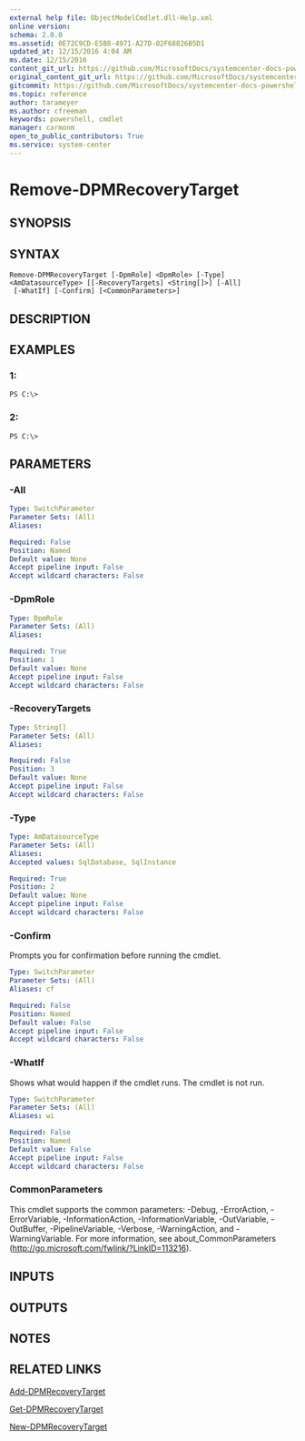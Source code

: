 ```yaml
---
external help file: ObjectModelCmdlet.dll-Help.xml
online version: 
schema: 2.0.0
ms.assetid: 0E72C9CD-E5B8-4971-A27D-02F68826B5D1
updated_at: 12/15/2016 4:04 AM
ms.date: 12/15/2016
content_git_url: https://github.com/MicrosoftDocs/systemcenter-docs-powershell/blob/master/systemcenter-cmdlets/SystemCenter2016/DataProtectionManager/vlatest/Remove-DPMRecoveryTarget.md
original_content_git_url: https://github.com/MicrosoftDocs/systemcenter-docs-powershell/blob/master/systemcenter-cmdlets/SystemCenter2016/DataProtectionManager/vlatest/Remove-DPMRecoveryTarget.md
gitcommit: https://github.com/MicrosoftDocs/systemcenter-docs-powershell/blob/7df4508c7b907a214e6a8eca76037b06065ef078/systemcenter-cmdlets/SystemCenter2016/DataProtectionManager/vlatest/Remove-DPMRecoveryTarget.md
ms.topic: reference
author: tarameyer
ms.author: cfreeman
keywords: powershell, cmdlet
manager: carmonm
open_to_public_contributors: True
ms.service: system-center
---
```


# Remove-DPMRecoveryTarget

## SYNOPSIS

## SYNTAX

```
Remove-DPMRecoveryTarget [-DpmRole] <DpmRole> [-Type] <AmDatasourceType> [[-RecoveryTargets] <String[]>] [-All]
 [-WhatIf] [-Confirm] [<CommonParameters>]
```

## DESCRIPTION

## EXAMPLES

### 1:
```
PS C:\>
```

### 2:
```
PS C:\>
```

## PARAMETERS

### -All


```yaml
Type: SwitchParameter
Parameter Sets: (All)
Aliases: 

Required: False
Position: Named
Default value: None
Accept pipeline input: False
Accept wildcard characters: False
```

### -DpmRole


```yaml
Type: DpmRole
Parameter Sets: (All)
Aliases: 

Required: True
Position: 1
Default value: None
Accept pipeline input: False
Accept wildcard characters: False
```

### -RecoveryTargets


```yaml
Type: String[]
Parameter Sets: (All)
Aliases: 

Required: False
Position: 3
Default value: None
Accept pipeline input: False
Accept wildcard characters: False
```

### -Type


```yaml
Type: AmDatasourceType
Parameter Sets: (All)
Aliases: 
Accepted values: SqlDatabase, SqlInstance

Required: True
Position: 2
Default value: None
Accept pipeline input: False
Accept wildcard characters: False
```

### -Confirm
Prompts you for confirmation before running the cmdlet.

```yaml
Type: SwitchParameter
Parameter Sets: (All)
Aliases: cf

Required: False
Position: Named
Default value: False
Accept pipeline input: False
Accept wildcard characters: False
```

### -WhatIf
Shows what would happen if the cmdlet runs.
The cmdlet is not run.

```yaml
Type: SwitchParameter
Parameter Sets: (All)
Aliases: wi

Required: False
Position: Named
Default value: False
Accept pipeline input: False
Accept wildcard characters: False
```

### CommonParameters
This cmdlet supports the common parameters: -Debug, -ErrorAction, -ErrorVariable, -InformationAction, -InformationVariable, -OutVariable, -OutBuffer, -PipelineVariable, -Verbose, -WarningAction, and -WarningVariable. For more information, see about_CommonParameters (http://go.microsoft.com/fwlink/?LinkID=113216).

## INPUTS

## OUTPUTS

## NOTES

## RELATED LINKS

[Add-DPMRecoveryTarget](xref:SystemCenter2016/DataProtectionManager/vlatest/Add-DPMRecoveryTarget.md)

[Get-DPMRecoveryTarget](xref:SystemCenter2016/DataProtectionManager/vlatest/Get-DPMRecoveryTarget.md)

[New-DPMRecoveryTarget](xref:SystemCenter2016/DataProtectionManager/vlatest/New-DPMRecoveryTarget.md)

